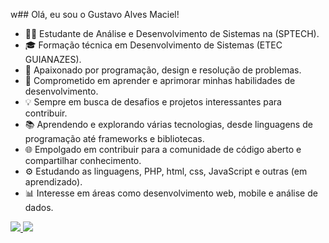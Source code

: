 w## Olá, eu sou o Gustavo Alves Maciel!

- 👨‍💻 Estudante de Análise e Desenvolvimento de Sistemas na (SPTECH).
- 🎓 Formação técnica em Desenvolvimento de Sistemas (ETEC GUIANAZES).
- 🌟 Apaixonado por programação, design e resolução de problemas.
- 🚀 Comprometido em aprender e aprimorar minhas habilidades de desenvolvimento.
- 💡 Sempre em busca de desafios e projetos interessantes para contribuir.
- 📚 Aprendendo e explorando várias tecnologias, desde linguagens de programação até frameworks e bibliotecas.
- 🌐 Empolgado em contribuir para a comunidade de código aberto e compartilhar conhecimento.
- ⚙️ Estudando as linguagens, PHP, html, css, JavaScript e outras (em aprendizado).
- 📊 Interesse em áreas como desenvolvimento web, mobile e análise de dados.
<div>
  <a href="https://beacons.ai/GustavoAlvesMaciel">
  <img  src="https://github-readme-stats.vercel.app/api?username=GustavoAlvesMaciel&show_icons=true&theme=dark&include_all_commits=true&count_private=true"/>
  <img  src="https://github-readme-stats.vercel.app/api/top-langs/?username=GustavoAlvesMaciel&layout=compact&langs_count=16&theme=dark"/>
</div>
